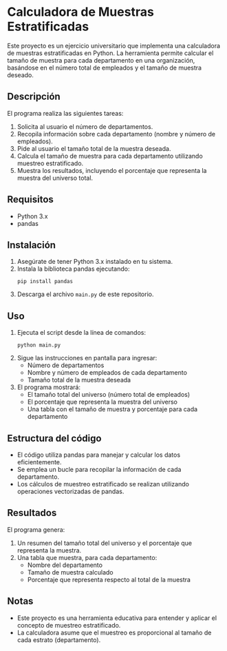 # Calculadora de Muestras Estratificadas

Este proyecto es un ejercicio universitario que implementa una calculadora de muestras estratificadas en Python. La herramienta permite calcular el tamaño de muestra para cada departamento en una organización, basándose en el número total de empleados y el tamaño de muestra deseado.

## Descripción

El programa realiza las siguientes tareas:

1. Solicita al usuario el número de departamentos.
2. Recopila información sobre cada departamento (nombre y número de empleados).
3. Pide al usuario el tamaño total de la muestra deseada.
4. Calcula el tamaño de muestra para cada departamento utilizando muestreo estratificado.
5. Muestra los resultados, incluyendo el porcentaje que representa la muestra del universo total.

## Requisitos

- Python 3.x
- pandas

## Instalación

1. Asegúrate de tener Python 3.x instalado en tu sistema.
2. Instala la biblioteca pandas ejecutando:
   ```
   pip install pandas
   ```
3. Descarga el archivo `main.py` de este repositorio.

## Uso

1. Ejecuta el script desde la línea de comandos:
   ```
   python main.py
   ```
2. Sigue las instrucciones en pantalla para ingresar:
   - Número de departamentos
   - Nombre y número de empleados de cada departamento
   - Tamaño total de la muestra deseada
3. El programa mostrará:
   - El tamaño total del universo (número total de empleados)
   - El porcentaje que representa la muestra del universo
   - Una tabla con el tamaño de muestra y porcentaje para cada departamento

## Estructura del código

- El código utiliza pandas para manejar y calcular los datos eficientemente.
- Se emplea un bucle para recopilar la información de cada departamento.
- Los cálculos de muestreo estratificado se realizan utilizando operaciones vectorizadas de pandas.

## Resultados

El programa genera:
1. Un resumen del tamaño total del universo y el porcentaje que representa la muestra.
2. Una tabla que muestra, para cada departamento:
   - Nombre del departamento
   - Tamaño de muestra calculado
   - Porcentaje que representa respecto al total de la muestra

## Notas

- Este proyecto es una herramienta educativa para entender y aplicar el concepto de muestreo estratificado.
- La calculadora asume que el muestreo es proporcional al tamaño de cada estrato (departamento).
